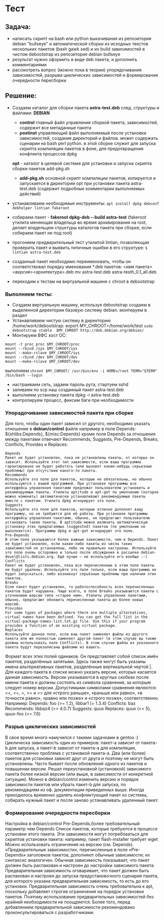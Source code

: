 # Тест 

## Задача:
- написать скрипт на bash или python выкачивания из репозитория debian "bullseye" и автоматической сборки из исходных текстов нескольких пакетов (bash gawk sed) и их build зависимостей в чистом debootstrap из репозитория debian bullseye
- результат нужно оформить в виде deb пакета, и дополнить комментариями
- рассмотреть вопрос (можно пока в теории) упорядочивания зависимостей, разрыва циклических
зависимостей и формирования очередности пересборки

## Решение:
- Создаем каталог для сборки пакета **astra-test.deb** след. структуры и файлами:
**DEBIAN** 
     - **control** главный файл управления сборкой пакета, зависимостей, содержит все метаданные пакета
     - **postinst** управляющий файл выполняемый после установки зависимостей, создания директорий и файлов. может содержать сценарии на bash perl python. в этой сборке служит для запуска скрипта компиляции пакетов в фоне, для предотвращения конфликта процессов dpkg

  **opt** - каталог в целевой системе для установки и запуска скрипта сборки пакетов add-pkg.sh
  - **add-pkg.sh** основной скрипт компиляции пакетов, копируется и запускается в директории opt при установки пакета astra-test.deb (содержит подробные комментарии выполняемых действий)
- устанавливаем необходимые инструменты: ```apt install dpkg debconf debhelper lintian fakeroot``` 
- собираем пакет - **fakeroot dpkg-deb --build astra-test** (fakeroot утилита меняющая владельца во время архивирования на root, делает владельцем структуры каталогов пакета при сборке, если собираем пакет не под root)
- прогоняем предварительный тест утилитой lintian, позволяющая проверить пакет и выявить типичные ошибки в его структуре: ```$ lintian astra-test.deb```
- cозданный пакет необходимо переименовать, чтобы он соответствовал порядку именования *.deb пакетов: <имя пакета>_<версия>_<архитектура>.deb
  mv astra-test.deb astra-testh_0.1_all.deb
- переходим к тестам на виртуальной машине с chroot в debootstrap


### Выполняем тесты:
* Создаем виртуальную машину, используя debootstrap создаем в выделенной директории базовую систему debian. монтируем в раздел 
* Устанавливаем чистую систему в директорию /home/work/debootstrap: 
  export MY_CHROOT=/home/work/test
  ```sudo debootstrap stable  $MY_CHROOT http://deb.debian.org/debian/```
* Монтируем ВФС хост ОС:
```
mount -t proc proc $MY_CHROOT/proc 
mount --rbind /sys $MY_CHROOT/sys
mount --make-rslave $MY_CHROOT/sys  
mount --rbind /dev $MY_CHROOT/dev
mount --make-rslave $MY_CHROOT/dev
```
выполняем ```chroot $MY_CHROOT/ /usr/bin/env -i HOME=/root TERM="$TERM" /bin/bash --login```
* настраиваем сеть, задаем пароль рута, стартуем sshd
* заливаем по scp наш созданный пакет astra-test.deb
* выполняем установку пакета dpkg -i astra-test.deb
* контролируем процесс, фиксим баги при необходимости

### Упорадочивание зависимостей пакета при сборке
Для того, чтобы один пакет зависел от другого, необходимо указать отношение в **debian/control** файле например в поле Depends: \${shlibs:Depends}, ${misc:Depends} кроме поля Depends за отношения между пакетами отвечают Recommends, Suggests, Pre-Depends, Breaks, Conflicts, Provides и Replaces:

    Depends
    Пакет не будет установлен, пока не установлены пакеты, от которых он зависит. Используйте этот тип зависимости, если ваша программа гарантировано не будет работать (или вызовет какие-нибудь серьезные проблемы) при отсутствии какого-то пакета.
    Recommends
    Используйте это поле для пакетов, которые не обязательны, но обычно используются с вашей программой. При установке программы все интерфейсы управления пакетами предложат пользователю установить и рекомендуемые пакеты. Утилиты aptitude и apt-get по умолчанию (которое можно изменить) автоматически устанавливают рекомендуемые пакеты вместе с пакетом. Утилита dpkg игнорирует это поле.
    Suggests
    Используйте это поле для пакетов, которые отлично дополнят вашу программу, но не требуются для её работы. При установке программы интерфейсы управления пакетами, обычно, не предлагают пользователю установить такие пакеты. В aptitude можно включить автоматическую установку этих предлагаемых (suggested) пакетов (по умолчанию не выполняется). Программы dpkg и apt-get игнорируют это поле.
    Pre-Depends
    В этом поле указываются более важные зависимости, чем в Depends. Пакет не будет установлен, если какие-либо пакеты из числа таких зависимостей не установлены, либо не правильно настроены. Используйте это поле очень осторожно и только после обсуждения в рассылке debian-devel@lists.debian.org. Ещё лучше — не используйте его вообще :-)
    Conflicts
    Пакет не будет установлен, пока все перечисленные в этом поле пакеты не будут удалены. Используйте это поле только, если ваша программа не будет запускаться, либо возникнут серьёзные проблемы при наличии этих пакетов.
    Breaks
    Если пакет будет установлен, то работоспособность всех перечисленных пакетов будет нарушена. Чаще всего, в поле Breaks указываются пакеты с уточнением версии типа «старее чем». Утилиты управления пакетами, обычно, предлагают обновить перечисленные пакеты до более новых версий.
    Provides
    For some types of packages where there are multiple alternatives, virtual names have been defined. You can get the full list in the virtual-package-names-list.txt.gz file. Use this if your program provides a function of an existing virtual package.
    Replaces
    Используйте данное поле, если ваш пакет заменяет файлы из другого пакета или же полностью заменяет другой пакет (в этом случае вы также должны использовать поле Conflicts). В этом случае файлы из указанного пакета будут перезаписаны файлами из вашего.

Формат всех этих полей одинаков. Он представляет собой список имён пакетов, разделённых запятыми. Здесь также могут быть указаны имена альтернативных пакетов, разделённые вертикальной чертой |.
Для каждого пакета в списке можно указать версии, которых касается данная зависимость. Версии указываются в круглых скобках после имени пакета и должны состоять из символа сравнения, за которым следует номер версии. Допустимыми символами сравнения являются: <<, <=, =, >= и >> для «строго раньше», «раньше или равно», «в точности равно», «равно или позже» и «строго позже», соответственно. Например:
Depends: foo (>= 1.2), libbar1 (= 1.3.4)
Conflicts: baz
Recommends: libbaz4 (>> 4.0.7)
Suggests: quux
Replaces: quux (<< 5), quux-foo (<= 7.6)

### Разрыв циклических зависимостей
 В свое время много намучился с такими задачками в gentoo :)
 Циклическа зависимость один из примеров: 
пакет-а зависит от пакета-b для запуска, а пакет-b зависит от пакета-а для компиляции, соответственно проблема с установкой пакета-а. Два (или более) пакетов для установки зависят друг от друга и поэтому не могут быть установлены. Часто бывает после обновлений одного из пакетов и повышении версии.
Решал переустановкой (установкой) зависимого пакета более низкой версии (или выше, в зависимости от конкретной ситуации). Можно в debian/control изменить версию и порядок зависимости пакетов или убрать пакет-b для запуска, по рекомендациям из оф. документации приведенных выше.
Иногда приходилось временно удалять конфликтующий пакет из системы, собирать нужный пакет и после заново устанавливать удаленный пакет.


### Формирование очередности пересборки
Настройка в debian/control
Pre-Depends,более требовательный параметр чем Depends
Список пакетов, которые требуются в процессе установки этого пакета.
Эти зависимости могут потребоваться для скриптов установки пакета: например, пакет flash-installer требует wget Можно использовать ограничения на версию (см. Depends).
«Предварительные зависимости», перечисленные в поле «Pre-Depends» заголовков пакетов, дополняют обычные зависимости; их синтаксис аналогичен. Обычная зависимость показывает, что пакет должен быть распакован и настроен до настройки зависимого пакета. Предварительная зависимость оговаривает, что пакет должен быть распакован и настроен до запуска предустановочного сценария пакета, для которого указана предварительная зависимость, то есть до его установки.
Предварительная зависимость очень требовательна к apt, поскольку добавляет строгие ограничения на порядок установки пакетов. Поэтому использование предварительных зависимостей без крайней необходимости не поощряется. Более того, перед добавлением предварительной зависимости рекомендовано проконсультироваться с разработчиками.